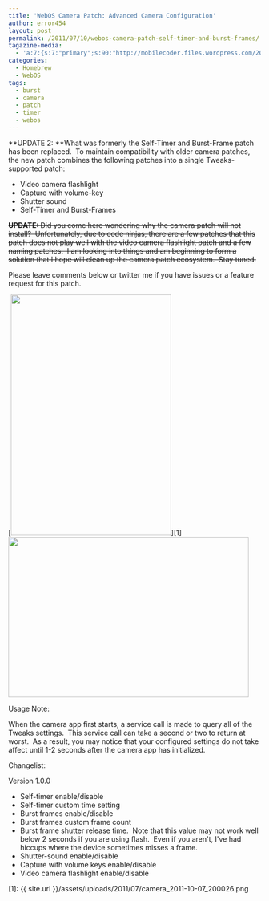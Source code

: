 ```yaml
---
title: 'WebOS Camera Patch: Advanced Camera Configuration'
author: error454
layout: post
permalink: /2011/07/10/webos-camera-patch-self-timer-and-burst-frames/
tagazine-media:
  - 'a:7:{s:7:"primary";s:90:"http://mobilecoder.files.wordpress.com/2011/07/camera_2011-10-07_200059-e1310353914929.png";s:6:"images";a:2:{s:75:"http://mobilecoder.files.wordpress.com/2011/07/camera_2011-10-07_200026.png";a:6:{s:8:"file_url";s:75:"http://mobilecoder.files.wordpress.com/2011/07/camera_2011-10-07_200026.png";s:5:"width";s:3:"320";s:6:"height";s:3:"480";s:4:"type";s:5:"image";s:4:"area";s:6:"153600";s:9:"file_path";s:0:"";}s:90:"http://mobilecoder.files.wordpress.com/2011/07/camera_2011-10-07_200059-e1310353914929.png";a:6:{s:8:"file_url";s:90:"http://mobilecoder.files.wordpress.com/2011/07/camera_2011-10-07_200059-e1310353914929.png";s:5:"width";s:3:"480";s:6:"height";s:3:"320";s:4:"type";s:5:"image";s:4:"area";s:6:"153600";s:9:"file_path";s:0:"";}}s:6:"videos";a:0:{}s:11:"image_count";s:1:"2";s:6:"author";s:8:"11758919";s:7:"blog_id";s:8:"11929434";s:9:"mod_stamp";s:19:"2011-07-11 03:12:33";}'
categories:
  - Homebrew
  - WebOS
tags:
  - burst
  - camera
  - patch
  - timer
  - webos
---
```

**UPDATE 2: **What was formerly the Self-Timer and Burst-Frame patch has been replaced.  To maintain compatibility with older camera patches, the new patch combines the following patches into a single Tweaks-supported patch:

*   Video camera flashlight
*   Capture with volume-key
*   Shutter sound
*   Self-Timer and Burst-Frames

<del><strong>UPDATE: </strong>Did you come here wondering why the camera patch will not install?  Unfortunately, due to code ninjas, there are a few patches that this patch does not play well with  the video camera flashlight patch and a few naming patches.  I am looking into things and am beginning to form a solution that I hope will clean up the camera patch ecosystem.  Stay tuned.</del>

Please leave comments below or twitter me if you have issues or a feature request for this patch.

[<img class="aligncenter size-full wp-image-889" title="camera_2011-10-07_200026" src="{{ site.url }}/assets/uploads/2011/07/camera_2011-10-07_200026.png" alt="" width="320" height="480" />][1]<img class="aligncenter size-full wp-image-890" title="camera_2011-10-07_200059" src="{{ site.url }}/assets/uploads/2011/07/camera_2011-10-07_200059-e1310353914929.png" alt="" width="480" height="320" />

Usage Note:

When the camera app first starts, a service call is made to query all of the Tweaks settings.  This service call can take a second or two to return at worst.  As a result, you may notice that your configured settings do not take affect until 1-2 seconds after the camera app has initialized.

Changelist:

Version 1.0.0

*   Self-timer enable/disable
*   Self-timer custom time setting
*   Burst frames enable/disable
*   Burst frames custom frame count
*   Burst frame shutter release time.  Note that this value may not work well below 2 seconds if you are using flash.  Even if you aren't, I've had hiccups where the device sometimes misses a frame.
*   Shutter-sound enable/disable
*   Capture with volume keys enable/disable
*   Video camera flashlight enable/disable

 [1]: {{ site.url }}/assets/uploads/2011/07/camera_2011-10-07_200026.png